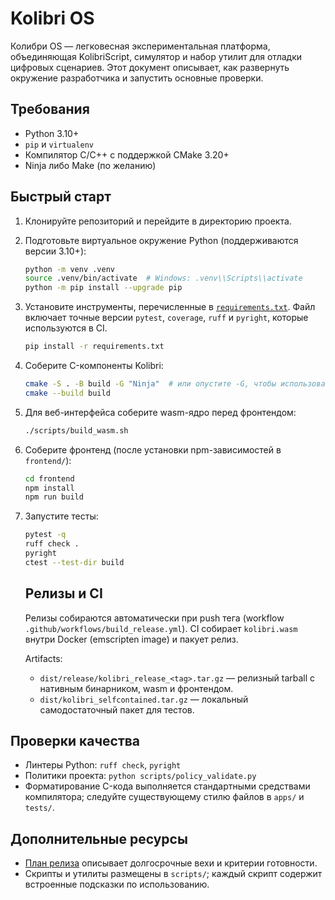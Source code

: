 # Kolibri OS

Колибри OS — легковесная экспериментальная платформа, объединяющая KolibriScript, симулятор и набор утилит для отладки цифровых сценариев. Этот документ описывает, как развернуть окружение разработчика и запустить основные проверки.

## Требования
- Python 3.10+
- `pip` и `virtualenv`
- Компилятор C/C++ с поддержкой CMake 3.20+
- Ninja либо Make (по желанию)

## Быстрый старт
1. Клонируйте репозиторий и перейдите в директорию проекта.
2. Подготовьте виртуальное окружение Python (поддерживаются версии 3.10+):
   ```bash
   python -m venv .venv
   source .venv/bin/activate  # Windows: .venv\\Scripts\\activate
   python -m pip install --upgrade pip
   ```
3. Установите инструменты, перечисленные в [`requirements.txt`](requirements.txt). Файл включает точные версии `pytest`, `coverage`, `ruff` и `pyright`, которые используются в CI.
   ```bash
   pip install -r requirements.txt
   ```
4. Соберите C-компоненты Kolibri:
   ```bash
   cmake -S . -B build -G "Ninja"  # или опустите -G, чтобы использовать Makefiles
   cmake --build build
   ```

5. Для веб-интерфейса соберите wasm-ядро перед фронтендом:
   ```bash
   ./scripts/build_wasm.sh
   ```
6. Соберите фронтенд (после установки npm-зависимостей в `frontend/`):
   ```bash
   cd frontend
   npm install
   npm run build
   ```
7. Запустите тесты:

   ```bash
   pytest -q
   ruff check .
   pyright
   ctest --test-dir build
   ```

   ## Релизы и CI

   Релизы собираются автоматически при push тега (workflow `.github/workflows/build_release.yml`). CI собирает `kolibri.wasm` внутри Docker (emscripten image) и пакует релиз.

   Artifacts:
   - `dist/release/kolibri_release_<tag>.tar.gz` — релизный tarball с нативным бинарником, wasm и фронтендом.
   - `dist/kolibri_selfcontained.tar.gz` — локальный самодостаточный пакет для тестов.

## Проверки качества
- Линтеры Python: `ruff check`, `pyright`
- Политики проекта: `python scripts/policy_validate.py`
- Форматирование C-кода выполняется стандартными средствами компилятора; следуйте существующему стилю файлов в `apps/` и `tests/`.

## Дополнительные ресурсы
- [План релиза](docs/project_plan.md) описывает долгосрочные вехи и критерии готовности.
- Скрипты и утилиты размещены в `scripts/`; каждый скрипт содержит встроенные подсказки по использованию.

